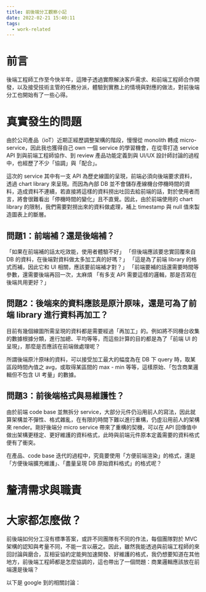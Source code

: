 ```yaml
---
title: 前後端分工觀察小記
date: 2022-02-21 15:40:11
tags:
  - work-related
---
```


# 前言

後端工程師工作至今快半年，這陣子透過實際解決客戶需求、和前端工程師合作開發，以及接受技術主管的任務分派，體驗到實務上的情境與對應的做法，對前後端分工也開始有了一些心得。

# 真實發生的問題
由於公司產品（ioT）近期正經歷調整架構的階段，慢慢從 monolith 轉成 micro-service，因此我也獲得自己 own 一個 service 的學習機會，在從零打造 service API 到與前端工程師協作、到 review 產品功能定義到與 UI/UX 設計師討論的過程中，也經歷了不少「協調」與「配合」。
<!-- more -->

這次的 service 其中有一支 API 為歷史線圖的呈現，前端必須向後端要求資料，透過 chart library 來呈現。而因為內部 DB 並不會儲存產線機台停機時間的資料，造成資料不連續，若直接將這樣的資料撈出吐回去給前端的話，對於使用者而言，將會很難看出「停機時間的變化」且不直覺。因此，由於前端使用的 chart library 的限制，我們需要對撈出來的資料做處理，補上 timestamp 與 null 值來製造圖表上的斷層。

## 問題1：前端補？還是後端補？
「如果在前端補的話太吃效能，使用者體驗不好」
「但後端應該要忠實回覆來自 DB 的資料，在後端對資料做太多加工真的好嗎？」
「這是為了前端 library 的格式而補，因此它和 UI 相關，應該要前端補才對？」
「前端要補的話還需要時間等參數，還需要後端再回一次，太麻煩
「有多支 API 需要這樣的邏輯，那是否寫在後端共用更好？」

## 問題2：後端來的資料應該是原汁原味，還是可為了前端 library 進行資料再加工？
目前有幾個線圖所需呈現的資料都是需要經過「再加工」的。例如將不同機台收集的數據根據分類，進行加總、平均等等，而這些計算的目的都是為了「前端 UI 的呈現」，那麼是否應該在前端做處理呢？

所謂後端原汁原味的資料，可以接受加工最大的幅度為在 DB 下 query 時，取某區段時間內值之 avg，或取得某區間的 max - min 等等，這樣原始、「包含商業邏輯但不包含 UI 考量」的數據。

## 問題3：前後端格式與易維護性？
由於前端 code base 並無拆分 service，大部分元件仍沿用前人的寫法，因此就算架構並不彈性、格式雜亂，在有限的時間下難以進行重構，仍虛沿用前人的架構來 render。剛好後端分 micro service 帶來了重構的契機，可以在 API 回傳值中做出架構更穩定、更好維護的資料格式，此時與前端元件原本定義需要的資料格式便有了衝突。

在產品、code base 迭代的過程中，究竟要使用「方便前端渲染」的格式，還是「方便後端擴充維護」、「盡量呈現 DB 原始資料格式」的格式呢？

# 釐清需求與職責


# 大家都怎麼做？
前後端如何分工沒有標準答案，或許不同團隊有不同的作法，每個團隊對於 MVC 架構的認知與考量不同，不能一言以蔽之。因此，雖然我能透過與前端工程師的來回討論與磨合，互相妥協約定能夠加速開發、好維護的格式，我仍想要知道在其他地方，前後端工程師都是怎麼協調的，這也帶出了一個問題：商業邏輯應該放在前端還是後端？

以下是 google 到的相關討論：

